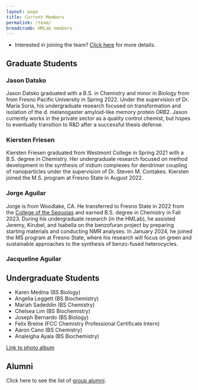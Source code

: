 ```yaml
---
layout: page
title: Current Members
permalink: /team/
breadcrumb: HMLab members
---
```


- Interested in joining the team? [Click here](/research/opportunities) for more details. 

## Graduate Students

### Jason Datsko

Jason Datsko graduated with a B.S. in Chemistry and minor in Biology from from Fresno Pacific University in Spring 2022. Under the supervision of Dr. Maria Soria, his undergraduate research focused on transformation and isolation of the d. melanogaster amyloid-like memory protein ORB2. Jason currently works in the private sector as a quality control chemist, but hopes to eventually transition to R&D after a successful thesis defense.

### Kiersten Friesen

Kiersten Friesen graduated from Westmont College in Spring 2021 with a B.S. degree in Chemistry. Her undergraduate research focused on method development in the synthesis of iridium complexes for dendrimer coupling of nanoparticles under the supervision of Dr. Steven M. Contakes. Kiersten joined the M.S. program at Fresno State in August 2022.

### Jorge Aguilar

Jorge is from Woodlake, CA. He transferred to Fresno State in 2022 from the [College of the Sequoias](https://www.cos.edu/en-us) and earned B.S. degree in Chemistry in Fall 2023. During his undergraduate research (in the HMLab), he assisted Jeremy, Kirubel, and Isabella on the benzofuran project by preparing starting materials and conducting NMR analyses. In January 2024, he joined the MS program at Fresno State, where his research will focus on green and sustainable approaches to the synthesis of benzo-fused heterocycles. 


### Jacqueline Aguilar

## Undergraduate Students

* Karen Medina (BS Biology)
* Angelia Leggett (BS Biochemistry)
* Mariah Sadeddin (BS Chemistry)
* Chelsea Lim (BS Biochemistry)
* Joseph Bernardo (BS Biology)
* Felix Breine (FCC Chemistry Professional Certificate Intern)
* Aaron Cano (BS Chemistry)
* Analeigha Ayala (BS Biochemistry)

 [Link to photo album](/team/photos)

## Alumni

Click here to see the list of [group alumni](/team/alumni). 